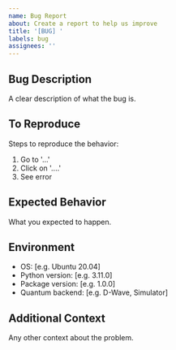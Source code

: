 ```yaml
---
name: Bug Report
about: Create a report to help us improve
title: '[BUG] '
labels: bug
assignees: ''
---
```


## Bug Description
A clear description of what the bug is.

## To Reproduce
Steps to reproduce the behavior:
1. Go to '...'
2. Click on '....'
3. See error

## Expected Behavior
What you expected to happen.

## Environment
- OS: [e.g. Ubuntu 20.04]
- Python version: [e.g. 3.11.0]  
- Package version: [e.g. 1.0.0]
- Quantum backend: [e.g. D-Wave, Simulator]

## Additional Context
Any other context about the problem.